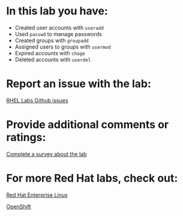 # In this lab you have:
* Created user accounts with `useradd`
* Used `passwd` to manage passwords
* Created groups with `groupadd`
* Assigned users to groups with `usermod`
* Expired accounts with `chage`
* Deleted accounts with `userdel`


# Report an issue with the lab:
[RHEL Labs Github issues](https://github.com/rhel-labs/learn-katacoda/issues)

# Provide additional comments or ratings:
[Complete a survey about the lab](https://forms.gle/vipkbKFYcKx9YYSs6)

# For more Red Hat labs, check out:
[Red Hat Enterprise Linux](https://lab.redhat.com)

[OpenShift](https://learn.openshift.com)
